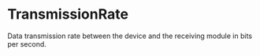 TransmissionRate
================

Data transmission rate between the device and the receiving module in bits per second.
